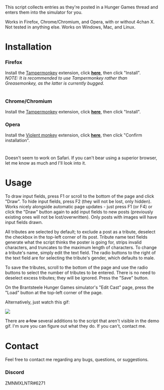 This script collects entries as they're posted in a Hunger Games thread and enters them into the simulator for you.

Works in Firefox, Chrome/Chromium, and Opera, with or without 4chan X. Not tested in anything else. Works on Windows, Mac, and Linux.
#

# Installation
### Firefox
Install the [Tampermonkey](https://addons.mozilla.org/en-US/firefox/addon/tampermonkey/) extension, click **[here](https://github.com/zmnmxlntr/hg/raw/master/hg.user.js)**, then click "Install".
<br/>*NOTE: It is recommended to use Tampermonkey rather than Greasemonkey, as the latter is currently bugged.*
#

### Chrome/Chromium
Install the [Tampermonkey](https://chrome.google.com/webstore/detail/tampermonkey/dhdgffkkebhmkfjojejmpbldmpobfkfo?hl=en) extension, click **[here](https://github.com/zmnmxlntr/hg/raw/master/hg.user.js)**, then click "Install".

### Opera
Install the [Violent monkey](https://addons.opera.com/en/extensions/details/violent-monkey/) extension, click **[here](https://github.com/zmnmxlntr/hg/raw/master/hg.user.js)**, then click "Confirm installation".

#
Doesn't seem to work on Safari. If you can't bear using a superior browser, let me know as much and I'll look into it.
#

# Usage
To draw input fields, press F1 or scroll to the bottom of the page and click "Draw". To hide input fields, press F2 (they will not be lost, only hidden). Works nicely alongside automatic page updates - just press F1 (or F4) or click the "Draw" button again to add input fields to new posts (previously existing ones will not be lost/overwritten). Only posts with images will have input fields drawn.

All tributes are selected by default; to exclude a post as a tribute, deselect the checkbox in the top-left corner of its post. Tribute name text fields generate what the script thinks the poster is going for, strips invalid characters, and truncates to the maximum length of characters. To change a tribute's name, simply edit the text field. The radio buttons to the right of the text field are for selecting the tribute's gender, which defaults to male.

To save the tributes, scroll to the bottom of the page and use the radio buttons to select the number of tributes to be entered. There is no need to deselect excess tributes; they will be ignored. Press the "Save" button.

On the Brantsteele Hunger Games simulator's "Edit Cast" page, press the "Load" button at the top-left corner of the page.

Alternatively, just watch this gif:

![](http://i.imgur.com/Q50rvOo.gif)

There are ~~a few~~ several additions to the script that aren't visible in the demo gif. I'm sure you can figure out what they do. If you can't, contact me.
#

# Contact
Feel free to contact me regarding any bugs, questions, or suggestions.

### Discord
ZMNMXLNTR#6271
